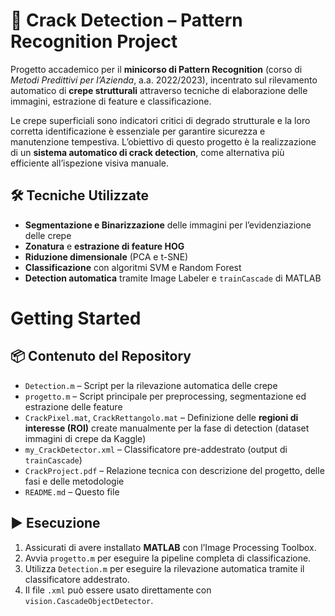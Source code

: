 # 🧠 Crack Detection – Pattern Recognition Project

Progetto accademico per il **minicorso di Pattern Recognition** (corso di *Metodi Predittivi per l’Azienda*, a.a. 2022/2023), incentrato sul rilevamento automatico di **crepe strutturali** attraverso tecniche di elaborazione delle immagini, estrazione di feature e classificazione.

Le crepe superficiali sono indicatori critici di degrado strutturale e la loro corretta identificazione è essenziale per garantire sicurezza e manutenzione tempestiva. L’obiettivo di questo progetto è la realizzazione di un **sistema automatico di crack detection**, come alternativa più efficiente all’ispezione visiva manuale.

## 🛠 Tecniche Utilizzate

- **Segmentazione e Binarizzazione** delle immagini per l’evidenziazione delle crepe  
- **Zonatura** e **estrazione di feature HOG**  
- **Riduzione dimensionale** (PCA e t-SNE)  
- **Classificazione** con algoritmi SVM e Random Forest  
- **Detection automatica** tramite Image Labeler e `trainCascade` di MATLAB
  
# Getting Started
## 📦 Contenuto del Repository

- `Detection.m` – Script per la rilevazione automatica delle crepe  
- `progetto.m` – Script principale per preprocessing, segmentazione ed estrazione delle feature  
- `CrackPixel.mat`, `CrackRettangolo.mat` – Definizione delle **regioni di interesse (ROI)** create manualmente per la fase di detection (dataset immagini di crepe da Kaggle)  
- `my_CrackDetector.xml` – Classificatore pre-addestrato (output di `trainCascade`)  
- `CrackProject.pdf` – Relazione tecnica con descrizione del progetto, delle fasi e delle metodologie  
- `README.md` – Questo file

## ▶️ Esecuzione

1. Assicurati di avere installato **MATLAB** con l’Image Processing Toolbox.  
2. Avvia `progetto.m` per eseguire la pipeline completa di classificazione.  
3. Utilizza `Detection.m` per eseguire la rilevazione automatica tramite il classificatore addestrato.  
4. Il file `.xml` può essere usato direttamente con `vision.CascadeObjectDetector`.
